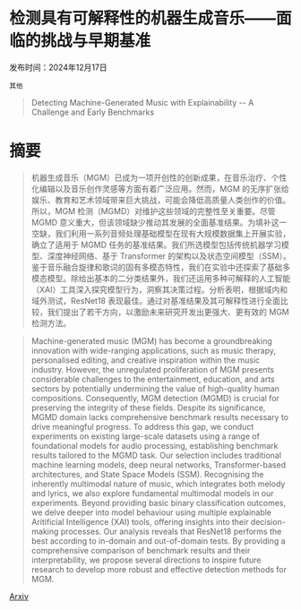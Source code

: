 # 检测具有可解释性的机器生成音乐——面临的挑战与早期基准

发布时间：2024年12月17日

`其他`

> Detecting Machine-Generated Music with Explainability -- A Challenge and Early Benchmarks

# 摘要

> 机器生成音乐（MGM）已成为一项开创性的创新成果，在音乐治疗、个性化编辑以及音乐创作灵感等方面有着广泛应用。然而，MGM 的无序扩张给娱乐、教育和艺术领域带来巨大挑战，可能会降低高质量人类创作的价值。所以，MGM 检测（MGMD）对维护这些领域的完整性至关重要。尽管 MGMD 意义重大，但该领域缺少推动其发展的全面基准结果。为填补这一空缺，我们利用一系列音频处理基础模型在现有大规模数据集上开展实验，确立了适用于 MGMD 任务的基准结果。我们所选模型包括传统机器学习模型、深度神经网络、基于 Transformer 的架构以及状态空间模型（SSM）。鉴于音乐融合旋律和歌词的固有多模态特性，我们在实验中还探索了基础多模态模型。除给出基本的二分类结果外，我们还运用多种可解释的人工智能（XAI）工具深入探究模型行为，洞察其决策过程。分析表明，根据域内和域外测试，ResNet18 表现最佳。通过对基准结果及其可解释性进行全面比较，我们提出了若干方向，以激励未来研究开发出更强大、更有效的 MGM 检测方法。

> Machine-generated music (MGM) has become a groundbreaking innovation with wide-ranging applications, such as music therapy, personalised editing, and creative inspiration within the music industry. However, the unregulated proliferation of MGM presents considerable challenges to the entertainment, education, and arts sectors by potentially undermining the value of high-quality human compositions. Consequently, MGM detection (MGMD) is crucial for preserving the integrity of these fields. Despite its significance, MGMD domain lacks comprehensive benchmark results necessary to drive meaningful progress. To address this gap, we conduct experiments on existing large-scale datasets using a range of foundational models for audio processing, establishing benchmark results tailored to the MGMD task. Our selection includes traditional machine learning models, deep neural networks, Transformer-based architectures, and State Space Models (SSM). Recognising the inherently multimodal nature of music, which integrates both melody and lyrics, we also explore fundamental multimodal models in our experiments. Beyond providing basic binary classification outcomes, we delve deeper into model behaviour using multiple explainable Aritificial Intelligence (XAI) tools, offering insights into their decision-making processes. Our analysis reveals that ResNet18 performs the best according to in-domain and out-of-domain tests. By providing a comprehensive comparison of benchmark results and their interpretability, we propose several directions to inspire future research to develop more robust and effective detection methods for MGM.

[Arxiv](https://arxiv.org/abs/2412.13421)